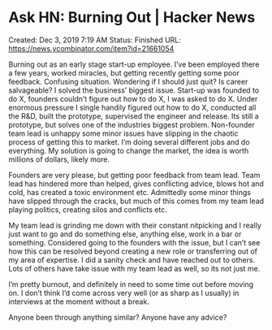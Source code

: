 # Ask HN: Burning Out | Hacker News

Created: Dec 3, 2019 7:19 AM
Status: Finished
URL: https://news.ycombinator.com/item?id=21661054

Burning out as an early stage start-up employee. I’ve been employed there a few years, worked miracles, but getting recently getting some poor feedback. Confusing situation. Wondering if I should just quit? Is career salvageable? I solved the business’ biggest issue. Start-up was founded to do X, founders couldn’t figure out how to do X, I was asked to do X. Under enormous pressure I single handily figured out how to do X, conducted all the R&D, built the prototype, supervised the engineer and release. Its still a prototype, but solves one of the industries biggest problem. Non-founder team lead is unhappy some minor issues have slipping in the chaotic process of getting this to market. I’m doing several different jobs and do everything. My solution is going to change the market, the idea is worth millions of dollars, likely more.

Founders are very please, but getting poor feedback from team lead. Team lead has hindered more than helped, gives conflicting advice, blows hot and cold, has created a toxic environment etc. Admittedly some minor things have slipped through the cracks, but much of this comes from my team lead playing politics, creating silos and conflicts etc.

My team lead is grinding me down with their constant nitpicking and I really just want to go and do something else, anything else, work in a bar or something. Considered going to the founders with the issue, but I can’t see how this can be resolved beyond creating a new role or transferring out of my area of expertise. I did a sanity check and have reached out to others. Lots of others have take issue with my team lead as well, so its not just me.

I’m pretty burnout, and definitely in need to some time out before moving on. I don’t think I’d come across very well (or as sharp as I usually) in interviews at the moment without a break.

Anyone been through anything similar? Anyone have any advice?